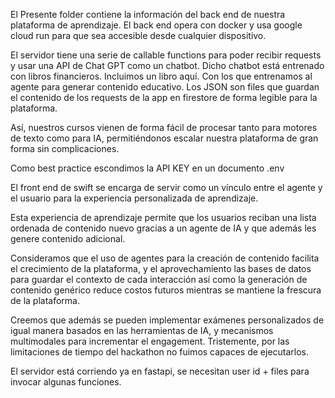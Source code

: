 El Presente folder contiene la información del back end de nuestra plataforma de aprendizaje. 
El back end opera con docker y usa google cloud run para que sea accesible desde cualquier dispositivo.

El servidor tiene una serie de callable functions para poder recibir requests y usar una API de Chat GPT como un chatbot.
Dicho chatbot está entrenado con libros financieros. Incluimos un libro aquí. Con los que entrenamos al agente para generar contenido educativo.
Los JSON son files que guardan el contenido de los requests de la app en firestore de forma legible para la plataforma.

Así, nuestros cursos vienen de forma fácil de procesar tanto para motores de texto como para IA, permitiéndonos escalar nuestra plataforma de gran forma sin complicaciones.

Como best practice escondimos la API KEY en un documento .env

El front end de swift se encarga de servir como un vínculo entre el agente y el usuario para la experiencia personalizada de aprendizaje.

Esta experiencia de aprendizaje permite que los usuarios reciban una lista ordenada de contenido nuevo gracias a un agente de IA y que además les genere contenido adicional.

Consideramos que el uso de agentes para la creación de contenido facilita el crecimiento de la plataforma, y el aprovechamiento las bases de datos para guardar el 
contexto de cada interacción así como la generación de contenido genérico reduce costos futuros mientras se mantiene la frescura de la plataforma.

Creemos que además se pueden implementar exámenes personalizados de igual manera basados en las herramientas de IA, y mecanismos multimodales para incrementar el engagement. Tristemente, por las limitaciones de tiempo del hackathon no fuimos capaces de ejecutarlos.

El servidor está corriendo ya en fastapi, se necesitan user id + files para invocar algunas funciones.
